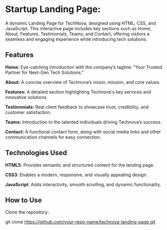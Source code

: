 # Startup Landing Page:

A dynamic Landing Page for TechNova, designed using HTML, CSS, and JavaScript. This interactive page includes key sections such as Home, About, Features, Testimonials, Teams, and Contact, offering visitors a seamless and engaging experience while introducing  tech solutions.

## Features

__Home:__
Eye-catching introduction with the company’s tagline: "Your Trusted Partner for Next-Gen Tech Solutions."

__About:__
A concise overview of Technova’s vision, mission, and core values.

__Features:__
A detailed section highlighting Technova's key services and innovative solutions.

__Testimonials:__
Real client feedback to showcase trust, credibility, and customer satisfaction.

__Teams:__
Introduction to the talented individuals driving Technova’s success.

__Contact:__
A functional contact form, along with social media links and other communication channels for easy connection.

## Technologies Used

__HTML5__:
Provides semantic and structured content for the landing page.

__CSS3__:
Enables a modern, responsive, and visually appealing design.

__JavaScript__:
Adds interactivity, smooth scrolling, and dynamic functionality.

## How to Use

Clone the repository:

git clone https://github.com/your-repo-name/technova-landing-page.git  

